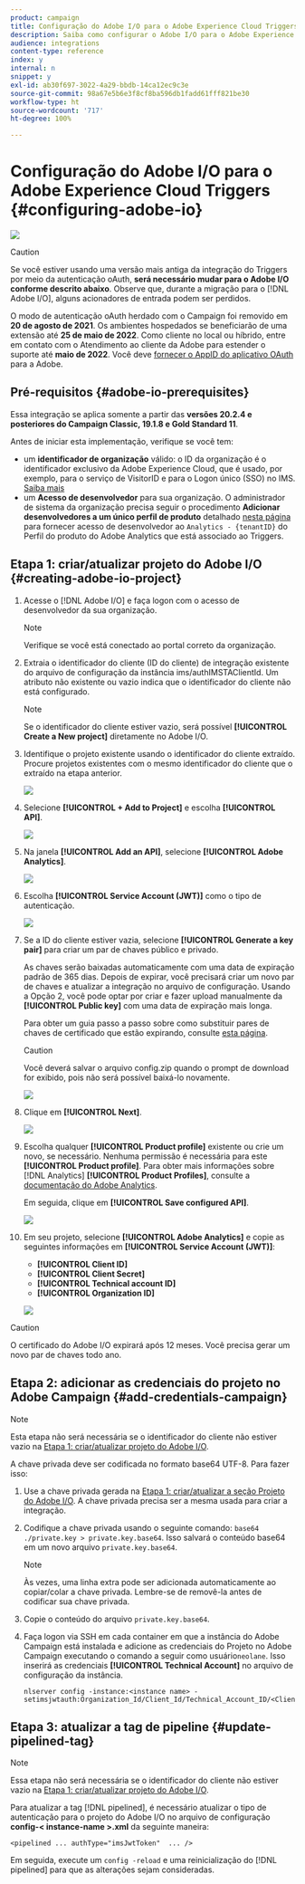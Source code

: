 ```yaml
---
product: campaign
title: Configuração do Adobe I/O para o Adobe Experience Cloud Triggers
description: Saiba como configurar o Adobe I/O para o Adobe Experience Cloud Triggers
audience: integrations
content-type: reference
index: y
internal: n
snippet: y
exl-id: ab30f697-3022-4a29-bbdb-14ca12ec9c3e
source-git-commit: 98a67e5b6e3f8cf8ba596db1fadd61fff821be30
workflow-type: ht
source-wordcount: '717'
ht-degree: 100%

---
```


# Configuração do Adobe I/O para o Adobe Experience Cloud Triggers {#configuring-adobe-io}

![](../../assets/v7-only.svg)

>[!CAUTION]
>
>Se você estiver usando uma versão mais antiga da integração do Triggers por meio da autenticação oAuth, **será necessário mudar para o Adobe I/O conforme descrito abaixo**.
>Observe que, durante a migração para o [!DNL Adobe I/O], alguns acionadores de entrada podem ser perdidos.
>
>O modo de autenticação oAuth herdado com o Campaign foi removido em **20 de agosto de 2021**. Os ambientes hospedados se beneficiarão de uma extensão até **25 de maio de 2022**. Como cliente no local ou híbrido, entre em contato com o Atendimento ao cliente da Adobe para estender o suporte até **maio de 2022**. Você deve [fornecer o AppID do aplicativo OAuth](../../integrations/using/configuring-pipeline.md?lang=en#step-optional) para a Adobe.

## Pré-requisitos {#adobe-io-prerequisites}

Essa integração se aplica somente a partir das **versões 20.2.4 e posteriores do Campaign Classic, 19.1.8 e Gold Standard 11**.

Antes de iniciar esta implementação, verifique se você tem:

* um **identificador de organização** válido: o ID da organização é o identificador exclusivo da Adobe Experience Cloud, que é usado, por exemplo, para o serviço de VisitorID e para o Logon único (SSO) no IMS. [Saiba mais](https://experienceleague.adobe.com/docs/core-services/interface/administration/organizations.html?lang=pt-BR)
* um **Acesso de desenvolvedor** para sua organização. O administrador de sistema da organização precisa seguir o procedimento **Adicionar desenvolvedores a um único perfil de produto** detalhado [nesta página](https://helpx.adobe.com/br/enterprise/using/manage-developers.html) para fornecer acesso de desenvolvedor ao `Analytics - {tenantID}` do Perfil do produto do Adobe Analytics que está associado ao Triggers.

## Etapa 1: criar/atualizar projeto do Adobe I/O {#creating-adobe-io-project}

1. Acesse o [!DNL Adobe I/O] e faça logon com o acesso de desenvolvedor da sua organização.

   >[!NOTE]
   >
   > Verifique se você está conectado ao portal correto da organização.

1. Extraia o identificador do cliente (ID do cliente) de integração existente do arquivo de configuração da instância ims/authIMSTAClientId. Um atributo não existente ou vazio indica que o identificador do cliente não está configurado.

   >[!NOTE]
   >
   >Se o identificador do cliente estiver vazio, será possível **[!UICONTROL Create a New project]** diretamente no Adobe I/O.

1. Identifique o projeto existente usando o identificador do cliente extraído. Procure projetos existentes com o mesmo identificador do cliente que o extraído na etapa anterior.

   ![](assets/do-not-localize/adobe_io_8.png)

1. Selecione **[!UICONTROL + Add to Project]** e escolha **[!UICONTROL API]**.

   ![](assets/do-not-localize/adobe_io_1.png)

1. Na janela **[!UICONTROL Add an API]**, selecione **[!UICONTROL Adobe Analytics]**.

   ![](assets/do-not-localize/adobe_io_2.png)

1. Escolha **[!UICONTROL Service Account (JWT)]** como o tipo de autenticação.

   ![](assets/do-not-localize/adobe_io_3.png)

1. Se a ID do cliente estiver vazia, selecione **[!UICONTROL Generate a key pair]** para criar um par de chaves público e privado.

   As chaves serão baixadas automaticamente com uma data de expiração padrão de 365 dias. Depois de expirar, você precisará criar um novo par de chaves e atualizar a integração no arquivo de configuração. Usando a Opção 2, você pode optar por criar e fazer upload manualmente da **[!UICONTROL Public key]** com uma data de expiração mais longa.

   Para obter um guia passo a passo sobre como substituir pares de chaves de certificado que estão expirando, consulte [esta página](https://developer.adobe.com/developer-console/docs/guides/email-alerts/cert-expiry/#a-step-by-step-guide-to-replacing-expiring-certificate-key-pairs).


   >[!CAUTION]
   >
   >Você deverá salvar o arquivo config.zip quando o prompt de download for exibido, pois não será possível baixá-lo novamente.

   ![](assets/do-not-localize/adobe_io_4.png)

1. Clique em **[!UICONTROL Next]**.

   ![](assets/do-not-localize/adobe_io_5.png)

1. Escolha qualquer **[!UICONTROL Product profile]** existente ou crie um novo, se necessário. Nenhuma permissão é necessária para este **[!UICONTROL Product profile]**. Para obter mais informações sobre [!DNL Analytics] **[!UICONTROL Product Profiles]**, consulte a [documentação do Adobe Analytics](https://experienceleague.adobe.com/docs/analytics/admin/admin-console/home.html?lang=pt-BR#admin-console).

   Em seguida, clique em **[!UICONTROL Save configured API]**.

   ![](assets/do-not-localize/adobe_io_6.png)

1. Em seu projeto, selecione **[!UICONTROL Adobe Analytics]** e copie as seguintes informações em **[!UICONTROL Service Account (JWT)]**:

   * **[!UICONTROL Client ID]**
   * **[!UICONTROL Client Secret]**
   * **[!UICONTROL Technical account ID]**
   * **[!UICONTROL Organization ID]**

   ![](assets/do-not-localize/adobe_io_7.png)

>[!CAUTION]
>
>O certificado do Adobe I/O expirará após 12 meses. Você precisa gerar um novo par de chaves todo ano.

## Etapa 2: adicionar as credenciais do projeto no Adobe Campaign {#add-credentials-campaign}

>[!NOTE]
>
>Esta etapa não será necessária se o identificador do cliente não estiver vazio na [Etapa 1: criar/atualizar projeto do Adobe I/O](#creating-adobe-io-project).

A chave privada deve ser codificada no formato base64 UTF-8. Para fazer isso:

1. Use a chave privada gerada na [Etapa 1: criar/atualizar a seção Projeto do Adobe I/O](#creating-adobe-io-project). A chave privada precisa ser a mesma usada para criar a integração.

1. Codifique a chave privada usando o seguinte comando: `base64 ./private.key > private.key.base64`. Isso salvará o conteúdo base64 em um novo arquivo `private.key.base64`.

   >[!NOTE]
   >
   >Às vezes, uma linha extra pode ser adicionada automaticamente ao copiar/colar a chave privada. Lembre-se de removê-la antes de codificar sua chave privada.

1. Copie o conteúdo do arquivo `private.key.base64`.

1. Faça logon via SSH em cada container em que a instância do Adobe Campaign está instalada e adicione as credenciais do Projeto no Adobe Campaign executando o comando a seguir como usuário`neolane`. Isso inserirá as credenciais **[!UICONTROL Technical Account]** no arquivo de configuração da instância.

   ```
   nlserver config -instance:<instance name> -setimsjwtauth:Organization_Id/Client_Id/Technical_Account_ID/<Client_Secret>/<Base64_encoded_Private_Key>
   ```

## Etapa 3: atualizar a tag de pipeline {#update-pipelined-tag}

>[!NOTE]
>
>Essa etapa não será necessária se o identificador do cliente não estiver vazio na [Etapa 1: criar/atualizar projeto do Adobe I/O](#creating-adobe-io-project).

Para atualizar a tag [!DNL pipelined], é necessário atualizar o tipo de autenticação para o projeto do Adobe I/O no arquivo de configuração **config-&lt; instance-name >.xml** da seguinte maneira:

```
<pipelined ... authType="imsJwtToken"  ... />
```

Em seguida, execute um `config -reload` e uma reinicialização do [!DNL pipelined] para que as alterações sejam consideradas.
